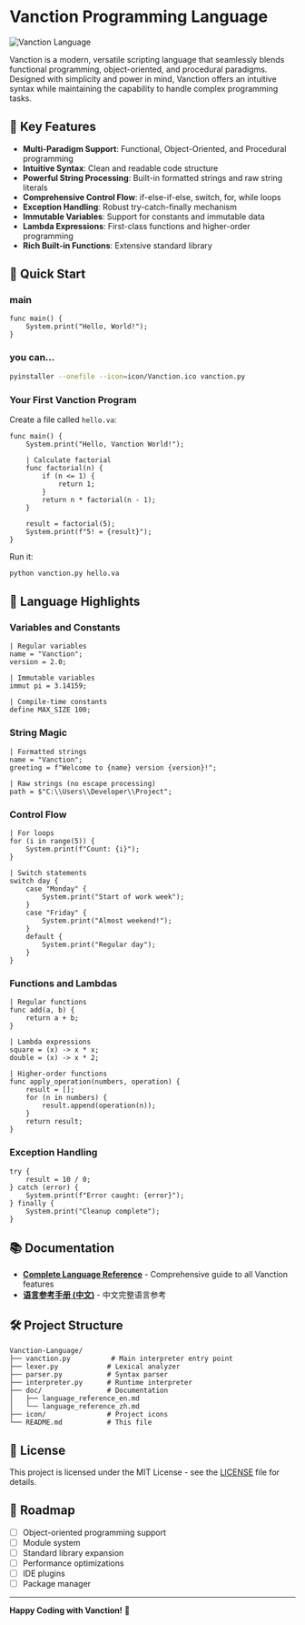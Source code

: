 # Vanction Programming Language

![Vanction Language](icon/Vanction.ico)

Vanction is a modern, versatile scripting language that seamlessly blends functional programming, object-oriented, and procedural paradigms. Designed with simplicity and power in mind, Vanction offers an intuitive syntax while maintaining the capability to handle complex programming tasks.

## 🌟 Key Features

- **Multi-Paradigm Support**: Functional, Object-Oriented, and Procedural programming
- **Intuitive Syntax**: Clean and readable code structure
- **Powerful String Processing**: Built-in formatted strings and raw string literals
- **Comprehensive Control Flow**: if-else-if-else, switch, for, while loops
- **Exception Handling**: Robust try-catch-finally mechanism
- **Immutable Variables**: Support for constants and immutable data
- **Lambda Expressions**: First-class functions and higher-order programming
- **Rich Built-in Functions**: Extensive standard library

## 🚀 Quick Start

### main
```vanction
func main() {
    System.print("Hello, World!");
}
```

### you can...
```bash
pyinstaller --onefile --icon=icon/Vanction.ico vanction.py 
```

### Your First Vanction Program
Create a file called `hello.va`:
```vanction
func main() {
    System.print("Hello, Vanction World!");
    
    | Calculate factorial
    func factorial(n) {
        if (n <= 1) {
            return 1;
        }
        return n * factorial(n - 1);
    }
    
    result = factorial(5);
    System.print(f"5! = {result}");
}
```

Run it:
```bash
python vanction.py hello.va
```

## 📖 Language Highlights

### Variables and Constants
```vanction
| Regular variables
name = "Vanction";
version = 2.0;

| Immutable variables
immut pi = 3.14159;

| Compile-time constants
define MAX_SIZE 100;
```

### String Magic
```vanction
| Formatted strings
name = "Vanction";
greeting = f"Welcome to {name} version {version}!";

| Raw strings (no escape processing)
path = $"C:\\Users\\Developer\\Project";
```

### Control Flow
```vanction
| For loops
for (i in range(5)) {
    System.print(f"Count: {i}");
}

| Switch statements
switch day {
    case "Monday" {
        System.print("Start of work week");
    }
    case "Friday" {
        System.print("Almost weekend!");
    }
    default {
        System.print("Regular day");
    }
}
```

### Functions and Lambdas
```vanction
| Regular functions
func add(a, b) {
    return a + b;
}

| Lambda expressions
square = (x) -> x * x;
double = (x) -> x * 2;

| Higher-order functions
func apply_operation(numbers, operation) {
    result = [];
    for (n in numbers) {
        result.append(operation(n));
    }
    return result;
}
```

### Exception Handling
```vanction
try {
    result = 10 / 0;
} catch (error) {
    System.print(f"Error caught: {error}");
} finally {
    System.print("Cleanup complete");
}
```

## 📚 Documentation

- **[Complete Language Reference](doc/language_reference_en.md)** - Comprehensive guide to all Vanction features
- **[语言参考手册 (中文)](doc/language_reference_zh.md)** - 中文完整语言参考

## 🛠️ Project Structure

```
Vanction-Language/
├── vanction.py          # Main interpreter entry point
├── lexer.py            # Lexical analyzer
├── parser.py           # Syntax parser
├── interpreter.py      # Runtime interpreter
├── doc/                # Documentation
│   ├── language_reference_en.md
│   └── language_reference_zh.md
├── icon/               # Project icons
└── README.md           # This file

```
## 📝 License

This project is licensed under the MIT License - see the [LICENSE](LICENSE) file for details.

## 🎯 Roadmap

- [ ] Object-oriented programming support
- [ ] Module system
- [ ] Standard library expansion
- [ ] Performance optimizations
- [ ] IDE plugins
- [ ] Package manager
---

**Happy Coding with Vanction!** 🎉